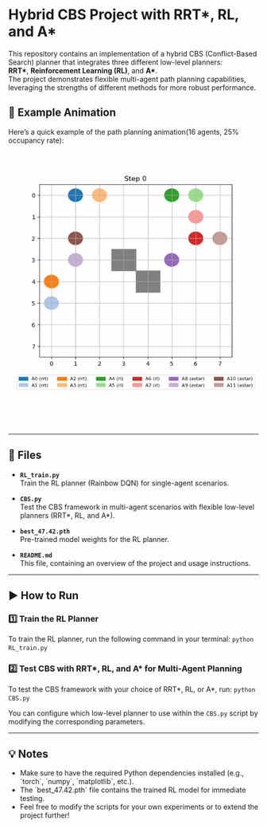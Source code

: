 # Hybrid CBS Project with RRT*, RL, and A*

This repository contains an implementation of a hybrid CBS (Conflict-Based Search) planner that integrates three different low-level planners:  
**RRT\***, **Reinforcement Learning (RL)**, and **A\***.  
The project demonstrates flexible multi-agent path planning capabilities, leveraging the strengths of different methods for more robust performance.


## 🎥 Example Animation

Here’s a quick example of the path planning animation(16 agents, 25% occupancy rate):

<img src="media/mixed_cbs.gif" alt="Example Animation" width="500"/>

---

## 📂 Files

- **`RL_train.py`**  
  Train the RL planner (Rainbow DQN) for single-agent scenarios.

- **`CBS.py`**  
  Test the CBS framework in multi-agent scenarios with flexible low-level planners (RRT\*, RL, and A\*).

- **`best_47.42.pth`**  
  Pre-trained model weights for the RL planner.

- **`README.md`**  
  This file, containing an overview of the project and usage instructions.

---

## ▶️ How to Run

### 1️⃣ Train the RL Planner

To train the RL planner, run the following command in your terminal:
`` python RL_train.py
`` 

### 2️⃣ Test CBS with RRT*, RL, and A* for Multi-Agent Planning

To test the CBS framework with your choice of RRT*, RL, or A*, run:
`` python CBS.py
`` 

You can configure which low-level planner to use within the `CBS.py` script by modifying the corresponding parameters.

---


## 💡 Notes

- Make sure to have the required Python dependencies installed (e.g., \`torch\`, \`numpy\`, \`matplotlib\`, etc.).
- The \`best_47.42.pth\` file contains the trained RL model for immediate testing.
- Feel free to modify the scripts for your own experiments or to extend the project further!
